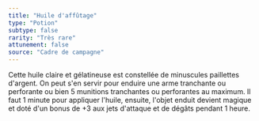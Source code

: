 ```yaml
---
title: "Huile d'affûtage"
type: "Potion"
subtype: false
rarity: "Très rare"
attunement: false
source: "Cadre de campagne"
---
```

Cette huile claire et gélatineuse est constellée de minuscules paillettes d'argent. On peut s'en servir pour enduire une arme tranchante ou perforante ou bien 5 munitions tranchantes ou perforantes au maximum. Il faut 1 minute pour appliquer l'huile, ensuite, l'objet enduit devient magique et doté d'un bonus de +3 aux jets d'attaque et de dégâts pendant 1 heure.
